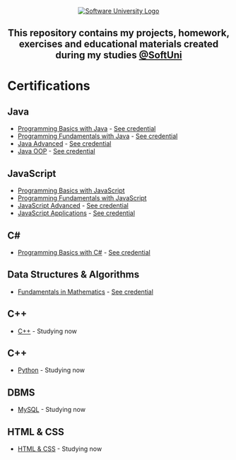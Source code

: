 <p align="center">
        <a href="https://softuni.bg/curriculum" target="_blank">
        <img src="https://softuni.bg/content/images/svg-logos/software-university-logo.svg?sanitize=true" alt="Software University Logo">
    </a>
</p>

<h2 align="center">This repository contains my projects, homework, exercises and educational materials created during my studies <a href="https://softuni.bg/curriculum" target="_blank">@SoftUni</a></h2>
   <h1>Certifications</h1>
    <h2>Java</h2>
    <ul>
        <li><a href="https://github.com/beinsaduno/SoftUni-Software-Engineering/tree/main/Java/M01JavaProgrammingBasics"
                target="_blank">Programming Basics with Java</a> - <a
                href="https://softuni.bg/certificates/details/91471/9d2877c7" target="_blank">See credential</a></li>
        <li><a href="https://github.com/beinsaduno/SoftUni-Software-Engineering/tree/main/Java/M02JavaFundamentals"
                target="_blank">Programming Fundamentals with Java</a> - <a
                href="https://softuni.bg/certificates/details/103283/66ce3762" target="_blank">See credential</a></li>
        <li><a href="https://github.com/beinsaduno/SoftUni-Software-Engineering/tree/main/Java/M03JavaAdvanced"
                target="_blank">Java Advanced</a> - <a href="https://softuni.bg/certificates/details/108488/cb2a5bef"
                target="_blank">See credential</a></li>
        <li><a href="https://github.com/beinsaduno/SoftUni-Software-Engineering/tree/main/Java/M04JavaOOP"
                target="_blank">Java OOP</a> - <a href="https://softuni.bg/certificates/details/110654/2770fb56"
                target="_blank">See credential</a></li>
    </ul>
    <h2>JavaScript</h2>
    <ul>
        <li><a href="https://github.com/beinsaduno/softuni-software-engineering/tree/main/JavaScript/M01_JavaScriptProgrammingBasics"
                target="_blank">Programming Basics with JavaScript</a></li>
        <li><a href="https://github.com/beinsaduno/softuni-software-engineering/tree/main/JavaScript/M02_JavaScriptFundamentals"
                target="_blank">Programming Fundamentals with JavaScript</a></li>
        <li><a href="https://github.com/beinsaduno/SoftUni-Software-Engineering/tree/main/JavaScript/M03_JavaScriptAdvanced"
                target="_blank">JavaScript Advanced</a> - <a
                href="https://softuni.bg/certificates/details/114737/7fbf7427" target="_blank">See credential</a></li>
        <li><a href="https://github.com/beinsaduno/SoftUni-Software-Engineering/tree/main/JavaScript/M04_JavaScriptApplications"
                target="_blank">JavaScript Applications</a> - <a
                href="https://softuni.bg/certificates/details/120840/2416d36d" target="_blank">See credential</a></li>
    </ul>
    <h2>C#</h2>
    <ul>
        <li><a href="https://github.com/beinsaduno/softuni-software-engineering/tree/main/C%23/M01C%23ProgrammingBasics"
                target="_blank">Programming Basics with C#</a> - <a
                href="https://softuni.bg/certificates/details/91471/9d2877c7" target="_blank">See credential</a></li>
    </ul>
    </ul>
    <h2>Data Structures & Algorithms</h2>
    <ul>
        <li><a href="https://github.com/beinsaduno/softuni-software-engineering/tree/main/Data%20Structures%20%26%20Algorithms/M01_DataStructures/C01_FundamentalsInMathematics"
                target="_blank">Fundamentals in Mathematics</a> - <a
                href="https://softuni.bg/certificates/details/118885/f561b4c7" target="_blank">See credential</a></li>
    </ul>
    <h2>C++</h2>
    <ul>
        <li>
            <a href="https://github.com/beinsaduno/softuni-software-engineering/tree/main/C%2B%2B/M01_ProgrammingBasics"
                target="_blank">C++</a> - Studying now
        </li>
    </ul>
    <h2>C++</h2>
    <ul>
        <li>
            <a href="https://github.com/beinsaduno/softuni-software-engineering/tree/main/Python/M01_ProgrammingBasics"
                target="_blank">Python</a> - Studying now
        </li>
    </ul>
    <h2>DBMS</h2>
    <ul>
        <li>
            <a href="https://github.com/beinsaduno/softuni-software-engineering/tree/main/DBMS/M01_MySQL"
                target="_blank">MySQL</a> - Studying now
        </li>
    </ul>
    <h2>HTML & CSS</h2>
    <ul>
        <li>
            <a href="https://github.com/beinsaduno/softuni-software-engineering/tree/main/HTML%20%26%20CSS/M02_HtmlAndCss"
                target="_blank">HTML & CSS</a> - Studying now
        </li>
    </ul>
